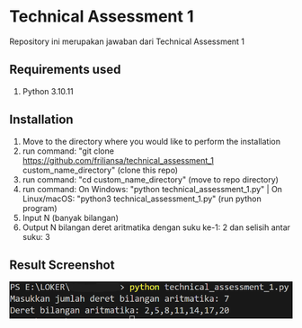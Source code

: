 # Technical Assessment 1
Repository ini merupakan jawaban dari Technical Assessment 1

## Requirements used
1. Python 3.10.11

## Installation
1. Move to the directory where you would like to perform the installation
2. run command: "git clone https://github.com/friliansa/technical_assessment_1 custom_name_directory" (clone this repo)
3. run command: "cd custom_name_directory" (move to repo directory)
4. run command: On Windows: "python technical_assessment_1.py" | On Linux/macOS: "python3 technical_assessment_1.py" (run python program)
5. Input N (banyak bilangan)
6. Output N bilangan deret aritmatika dengan suku ke-1: 2 dan selisih antar suku: 3

## Result Screenshot

![Screenshot Proyek](assets/image.png)
